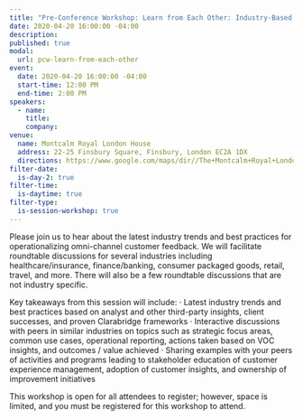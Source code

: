 ```yaml
---
title: "Pre-Conference Workshop: Learn from Each Other: Industry-Based Roundtable Discussion on CEM Best Practices"
date: 2020-04-20 16:00:00 -04:00
description:
published: true 
modal:
  url: pcw-learn-from-each-other
event:
  date: 2020-04-20 16:00:00 -04:00
  start-time: 12:00 PM
  end-time: 2:00 PM
speakers:
  - name:
    title:
    company:
venue:
  name: Montcalm Royal London House
  address: 22-25 Finsbury Square, Finsbury, London EC2A 1DX
  directions: https://www.google.com/maps/dir//The+Montcalm+Royal+London+House,+22-25+Finsbury+Square,+Finsbury,+London+EC2A+1DX,+United+Kingdom/@51.5215839,-0.0878437,17z/data=!4m8!4m7!1m0!1m5!1m1!1s0x48761caef3c10087:0x2c72c14a777c22b!2m2!1d-0.085655!2d51.5215839
filter-date:
  is-day-2: true
filter-time:
  is-daytime: true
filter-type:
  is-session-workshop: true
---
```


Please join us to hear about the latest industry trends and best practices for operationalizing omni-channel customer feedback. We will facilitate roundtable discussions for several industries including healthcare/insurance, finance/banking, consumer packaged goods, retail, travel, and more. There will also be a few roundtable discussions that are not industry specific.

Key takeaways from this session will include:
· Latest industry trends and best practices based on analyst and other third-party insights, client successes, and proven Clarabridge frameworks
· Interactive discussions with peers in similar industries on topics such as strategic focus areas, common use cases, operational reporting, actions taken based on VOC insights, and outcomes / value achieved
· Sharing examples with your peers of activities and programs leading to stakeholder education of customer experience management, adoption of customer insights, and ownership of improvement initiatives

This workshop is open for all attendees to register; however, space is limited, and you must be registered for this workshop to attend.
